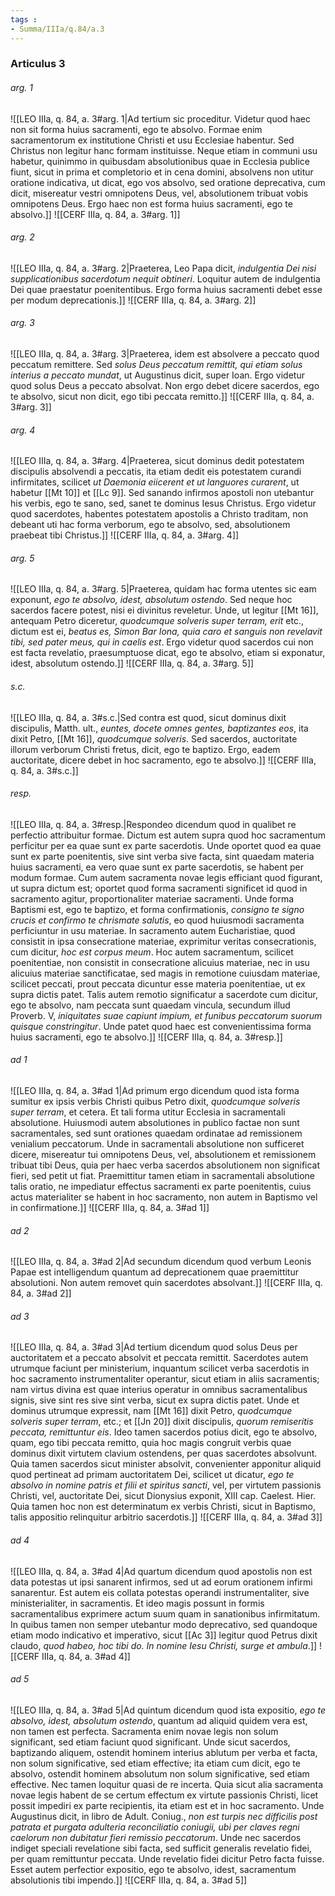 ```yaml
---
tags : 
- Summa/IIIa/q.84/a.3
---
```


### Articulus 3

###### arg. 1
![[LEO IIIa, q. 84, a. 3#arg. 1|Ad tertium sic proceditur. Videtur quod haec non sit forma huius sacramenti, ego te absolvo. Formae enim sacramentorum ex institutione Christi et usu Ecclesiae habentur. Sed Christus non legitur hanc formam instituisse. Neque etiam in communi usu habetur, quinimmo in quibusdam absolutionibus quae in Ecclesia publice fiunt, sicut in prima et completorio et in cena domini, absolvens non utitur oratione indicativa, ut dicat, ego vos absolvo, sed oratione deprecativa, cum dicit, misereatur vestri omnipotens Deus, vel, absolutionem tribuat vobis omnipotens Deus. Ergo haec non est forma huius sacramenti, ego te absolvo.]]
![[CERF IIIa, q. 84, a. 3#arg. 1]]

###### arg. 2
![[LEO IIIa, q. 84, a. 3#arg. 2|Praeterea, Leo Papa dicit, *indulgentia Dei nisi supplicationibus sacerdotum nequit obtineri*. Loquitur autem de indulgentia Dei quae praestatur poenitentibus. Ergo forma huius sacramenti debet esse per modum deprecationis.]]
![[CERF IIIa, q. 84, a. 3#arg. 2]]

###### arg. 3
![[LEO IIIa, q. 84, a. 3#arg. 3|Praeterea, idem est absolvere a peccato quod peccatum remittere. Sed *solus Deus peccatum remittit, qui etiam solus interius a peccato mundat*, ut Augustinus dicit, super Ioan. Ergo videtur quod solus Deus a peccato absolvat. Non ergo debet dicere sacerdos, ego te absolvo, sicut non dicit, ego tibi peccata remitto.]]
![[CERF IIIa, q. 84, a. 3#arg. 3]]

###### arg. 4
![[LEO IIIa, q. 84, a. 3#arg. 4|Praeterea, sicut dominus dedit potestatem discipulis absolvendi a peccatis, ita etiam dedit eis potestatem curandi infirmitates, scilicet *ut Daemonia eiicerent et ut languores curarent*, ut habetur [[Mt 10]] et [[Lc 9]]. Sed sanando infirmos apostoli non utebantur his verbis, ego te sano, sed, sanet te dominus Iesus Christus. Ergo videtur quod sacerdotes, habentes potestatem apostolis a Christo traditam, non debeant uti hac forma verborum, ego te absolvo, sed, absolutionem praebeat tibi Christus.]]
![[CERF IIIa, q. 84, a. 3#arg. 4]]

###### arg. 5
![[LEO IIIa, q. 84, a. 3#arg. 5|Praeterea, quidam hac forma utentes sic eam exponunt, *ego te absolvo, idest, absolutum ostendo*. Sed neque hoc sacerdos facere potest, nisi ei divinitus reveletur. Unde, ut legitur [[Mt 16]], antequam Petro diceretur, *quodcumque solveris super terram, erit* etc., dictum est ei, *beatus es, Simon Bar Iona, quia caro et sanguis non revelavit tibi, sed pater meus, qui in caelis est*. Ergo videtur quod sacerdos cui non est facta revelatio, praesumptuose dicat, ego te absolvo, etiam si exponatur, idest, absolutum ostendo.]]
![[CERF IIIa, q. 84, a. 3#arg. 5]]

###### s.c.
![[LEO IIIa, q. 84, a. 3#s.c.|Sed contra est quod, sicut dominus dixit discipulis, Matth. ult., *euntes, docete omnes gentes, baptizantes eos*, ita dixit Petro, [[Mt 16]], *quodcumque solveris*. Sed sacerdos, auctoritate illorum verborum Christi fretus, dicit, ego te baptizo. Ergo, eadem auctoritate, dicere debet in hoc sacramento, ego te absolvo.]]
![[CERF IIIa, q. 84, a. 3#s.c.]]

###### resp.
![[LEO IIIa, q. 84, a. 3#resp.|Respondeo dicendum quod in qualibet re perfectio attribuitur formae. Dictum est autem supra quod hoc sacramentum perficitur per ea quae sunt ex parte sacerdotis. Unde oportet quod ea quae sunt ex parte poenitentis, sive sint verba sive facta, sint quaedam materia huius sacramenti, ea vero quae sunt ex parte sacerdotis, se habent per modum formae. Cum autem sacramenta novae legis efficiant quod figurant, ut supra dictum est; oportet quod forma sacramenti significet id quod in sacramento agitur, proportionaliter materiae sacramenti. Unde forma Baptismi est, ego te baptizo, et forma confirmationis, *consigno te signo crucis et confirmo te chrismate salutis*, eo quod huiusmodi sacramenta perficiuntur in usu materiae. In sacramento autem Eucharistiae, quod consistit in ipsa consecratione materiae, exprimitur veritas consecrationis, cum dicitur, *hoc est corpus meum*. Hoc autem sacramentum, scilicet poenitentiae, non consistit in consecratione alicuius materiae, nec in usu alicuius materiae sanctificatae, sed magis in remotione cuiusdam materiae, scilicet peccati, prout peccata dicuntur esse materia poenitentiae, ut ex supra dictis patet. Talis autem remotio significatur a sacerdote cum dicitur, ego te absolvo, nam peccata sunt quaedam vincula, secundum illud Proverb. V, *iniquitates suae capiunt impium, et funibus peccatorum suorum quisque constringitur*. Unde patet quod haec est convenientissima forma huius sacramenti, ego te absolvo.]]
![[CERF IIIa, q. 84, a. 3#resp.]]

###### ad 1
![[LEO IIIa, q. 84, a. 3#ad 1|Ad primum ergo dicendum quod ista forma sumitur ex ipsis verbis Christi quibus Petro dixit, *quodcumque solveris super terram*, et cetera. Et tali forma utitur Ecclesia in sacramentali absolutione. Huiusmodi autem absolutiones in publico factae non sunt sacramentales, sed sunt orationes quaedam ordinatae ad remissionem venialium peccatorum. Unde in sacramentali absolutione non sufficeret dicere, misereatur tui omnipotens Deus, vel, absolutionem et remissionem tribuat tibi Deus, quia per haec verba sacerdos absolutionem non significat fieri, sed petit ut fiat. Praemittitur tamen etiam in sacramentali absolutione talis oratio, ne impediatur effectus sacramenti ex parte poenitentis, cuius actus materialiter se habent in hoc sacramento, non autem in Baptismo vel in confirmatione.]]
![[CERF IIIa, q. 84, a. 3#ad 1]]

###### ad 2
![[LEO IIIa, q. 84, a. 3#ad 2|Ad secundum dicendum quod verbum Leonis Papae est intelligendum quantum ad deprecationem quae praemittitur absolutioni. Non autem removet quin sacerdotes absolvant.]]
![[CERF IIIa, q. 84, a. 3#ad 2]]

###### ad 3
![[LEO IIIa, q. 84, a. 3#ad 3|Ad tertium dicendum quod solus Deus per auctoritatem et a peccato absolvit et peccata remittit. Sacerdotes autem utrumque faciunt per ministerium, inquantum scilicet verba sacerdotis in hoc sacramento instrumentaliter operantur, sicut etiam in aliis sacramentis; nam virtus divina est quae interius operatur in omnibus sacramentalibus signis, sive sint res sive sint verba, sicut ex supra dictis patet. Unde et dominus utrumque expressit, nam [[Mt 16]] dixit Petro, *quodcumque solveris super terram*, etc.; et [[Jn 20]] dixit discipulis, *quorum remiseritis peccata, remittuntur eis*. Ideo tamen sacerdos potius dicit, ego te absolvo, quam, ego tibi peccata remitto, quia hoc magis congruit verbis quae dominus dixit virtutem clavium ostendens, per quas sacerdotes absolvunt. Quia tamen sacerdos sicut minister absolvit, convenienter apponitur aliquid quod pertineat ad primam auctoritatem Dei, scilicet ut dicatur, *ego te absolvo in nomine patris et filii et spiritus sancti*, vel, per virtutem passionis Christi, vel, auctoritate Dei, sicut Dionysius exponit, XIII cap. Caelest. Hier. Quia tamen hoc non est determinatum ex verbis Christi, sicut in Baptismo, talis appositio relinquitur arbitrio sacerdotis.]]
![[CERF IIIa, q. 84, a. 3#ad 3]]

###### ad 4
![[LEO IIIa, q. 84, a. 3#ad 4|Ad quartum dicendum quod apostolis non est data potestas ut ipsi sanarent infirmos, sed ut ad eorum orationem infirmi sanarentur. Est autem eis collata potestas operandi instrumentaliter, sive ministerialiter, in sacramentis. Et ideo magis possunt in formis sacramentalibus exprimere actum suum quam in sanationibus infirmitatum. In quibus tamen non semper utebantur modo deprecativo, sed quandoque etiam modo indicativo et imperativo, sicut [[Ac 3]] legitur quod Petrus dixit claudo, *quod habeo, hoc tibi do. In nomine Iesu Christi, surge et ambula*.]]
![[CERF IIIa, q. 84, a. 3#ad 4]]

###### ad 5
![[LEO IIIa, q. 84, a. 3#ad 5|Ad quintum dicendum quod ista expositio, *ego te absolvo, idest, absolutum ostendo*, quantum ad aliquid quidem vera est, non tamen est perfecta. Sacramenta enim novae legis non solum significant, sed etiam faciunt quod significant. Unde sicut sacerdos, baptizando aliquem, ostendit hominem interius ablutum per verba et facta, non solum significative, sed etiam effective; ita etiam cum dicit, ego te absolvo, ostendit hominem absolutum non solum significative, sed etiam effective. Nec tamen loquitur quasi de re incerta. Quia sicut alia sacramenta novae legis habent de se certum effectum ex virtute passionis Christi, licet possit impediri ex parte recipientis, ita etiam est et in hoc sacramento. Unde Augustinus dicit, in libro de Adult. Coniug., *non est turpis nec difficilis post patrata et purgata adulteria reconciliatio coniugii, ubi per claves regni caelorum non dubitatur fieri remissio peccatorum*. Unde nec sacerdos indiget speciali revelatione sibi facta, sed sufficit generalis revelatio fidei, per quam remittuntur peccata. Unde revelatio fidei dicitur Petro facta fuisse. Esset autem perfectior expositio, ego te absolvo, idest, sacramentum absolutionis tibi impendo.]]
![[CERF IIIa, q. 84, a. 3#ad 5]]


